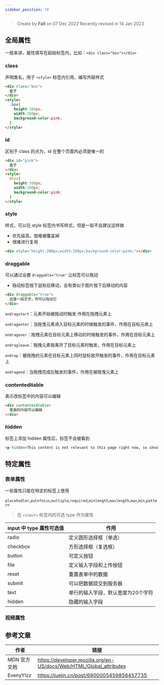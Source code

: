 ```yaml
---
sidebar_position: 10
---
```


> Create by **Fall** on 07 Dec 2022
> Recently revised in 14 Jan 2023

## 全局属性

一般来讲，属性填写在起始标签内，比如：`<div class="box"></div>`

### class

声明类名，用于 `<style>` 标签内引用，编写外联样式

```html
<div class="box">
  盒子
</div>
<style>
  .box{
    height:300px;
    width:300px;
    background-color:pink;
  }
</style>
```

### id

区别于 class 的点为，id 在整个页面内必须是唯一的

```html
<div id="pink">
  盒子
</div>
<style>
  #box{
    height:300px;
    width:300px;
    background-color:pink;
  }
</style>
```

### style

样式，可以在 style 标签内书写样式，但是一般不会建议这样做

- 优先级高，很难被覆盖掉
- 很难进行复用

```html
<div style="height:200px;width:250px;background-color:pink;"></div>
```

### draggable

可以通过设置 `draggable="true"` 让标签可以拖动

- 拖动标签按下鼠标后移动，会有类似于图片按下后移动的内容

```html
<div draggable="true">
  这是一段文字，你可以拖动它
</div>
```

`ondragstart`：元素开始被拖动时触发 作用在拖拽元素上

`ondragenter`：当拖曳元素进入目标元素的时候触发的事件，作用在目标元素上

`ondragover`：拖拽元素在目标元素上移动的时候触发的事件，作用在目标元素上

`ondragleave`：拖拽元素拖离开了目标元素时触发，作用在目标元素上

`ondrop`：被拖拽的元素在目标元素上同时鼠标放开触发的事件，作用在目标元素上

`ondragend`：当拖拽完成后触发的事件，作用在被拖曳元素上

### contenteditable

表示改标签中的内容可以编辑

```html
<div contenteidtable>
  里面的内容可以编辑
</div>
```

### hidden

标签上添加 hidden 属性后，标签不会被看到

```html
<p hidden>This content is not relevant to this page right now, so should not be seen. Nothing to see here. Nada.</p>
```

## 特定属性

### 表单属性

一些属性只能在特定的标签上使用

`placehodler`,`autofocus`,`multiple`,`required`,`minlength`,`maxlength`,`max`,`min`,`pattern`

> 在 `<input>` 标签内的可选 type 作为属性

| input 中 type 属性可选值 | 作用                               |
| ------------------------ | ---------------------------------- |
| radio                    | 定义圆形选择框（单选）             |
| checkbox                 | 方形选择框（复选框）               |
| button                   | 可定义按钮                         |
| file                     | 定义输入字段和上传按钮             |
| reset                    | 重置表单中的数据                   |
| submit                   | 可以把数据提交到服务器             |
| text                     | 单行的输入字段，默认宽度为20个字符 |
| hidden                   | 隐藏的输入字段                     |

### 视频属性





## 参考文章

| 作者         | 链接                                                         |
| ------------ | ------------------------------------------------------------ |
| MDN 官方文档 | https://developer.mozilla.org/en-US/docs/Web/HTML/Global_attributes |
| EvenyYlzz    | https://juejin.cn/post/6900005459856457735                   |